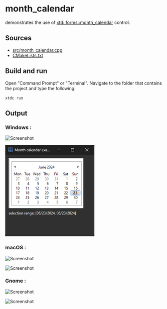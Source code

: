 # month_calendar

demonstrates the use of [xtd::forms::month_calendar](https://gammasoft71.github.io/xtd/reference_guides/latest/classxtd_1_1forms_1_1month__calendar.html) control.

## Sources

* [src/month_calendar.cpp](src/month_calendar.cpp)
* [CMakeLists.txt](CMakeLists.txt)

## Build and run

Open "Command Prompt" or "Terminal". Navigate to the folder that contains the project and type the following:

```shell
xtdc run
```

## Output

### Windows :

![Screenshot](../../../../docs/pictures/examples/month_calendar_w.png)

![Screenshot](../../../../docs/pictures/examples/month_calendar_wd.png)

### macOS :

![Screenshot](../../../../docs/pictures/examples/month_calendar_m.png)

![Screenshot](../../../../docs/pictures/examples/month_calendar_md.png)

### Gnome :

![Screenshot](../../../../docs/pictures/examples/month_calendar_g.png)

![Screenshot](../../../../docs/pictures/examples/month_calendar_gd.png)
